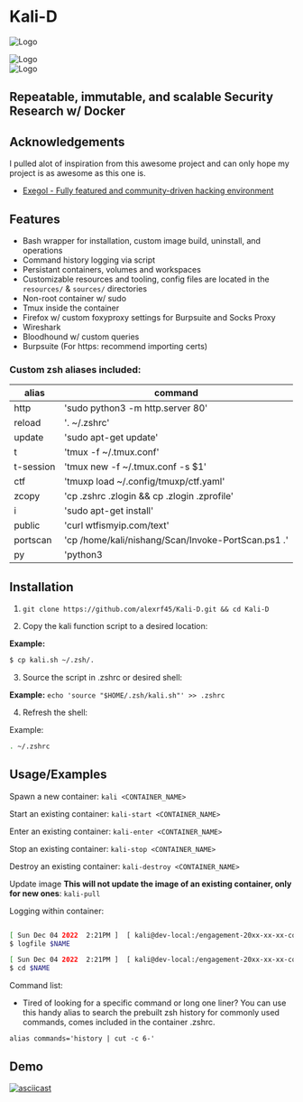 # Kali-D

![Logo](https://ka-tet.s3.amazonaws.com/docker.png)                                                                                                                                           

![Logo](https://img.shields.io/docker/image-size/fonalex45/katet)                                                                                                                             
![Logo](https://img.shields.io/docker/pulls/fonalex45/katet)       

## Repeatable, immutable, and scalable Security Research w/ Docker 
## Acknowledgements

 I pulled alot of inspiration from this awesome project and can only hope my project is as awesome as this one is.
 
- [Exegol - Fully featured and community-driven hacking environment](https://github.com/ThePorgs/Exegol)

## Features

- Bash wrapper for installation, custom image build, uninstall, and operations
- Command history logging via script
- Persistant containers, volumes and workspaces
- Customizable resources and tooling, config files are located in the `resources/` & `sources/` directories
- Non-root container w/ sudo
- Tmux inside the container 
- Firefox w/ custom foxyproxy settings for Burpsuite and Socks Proxy
- Wireshark
- Bloodhound w/ custom queries
- Burpsuite (For https: recommend importing certs)

### Custom zsh aliases included:                                                                                                                                                              
                                                                                                                                                                                              
| alias      | command |
|------------|-----------------------------------------------|
| http       | 'sudo python3 -m http.server 80'              |
| reload     | '. ~/.zshrc'                                  |
| update     | 'sudo apt-get update'                         |
| t          | 'tmux -f ~/.tmux.conf'                        |
| t-session  | 'tmux new -f ~/.tmux.conf -s $1'              |
| ctf        | 'tmuxp load ~/.config/tmuxp/ctf.yaml'         |
| zcopy      | 'cp .zshrc .zlogin && cp .zlogin .zprofile'   |
| i          | 'sudo apt-get install'                        |
| public     | 'curl wtfismyip.com/text'                     |
| portscan   | 'cp /home/kali/nishang/Scan/Invoke-PortScan.ps1 .' |
| py         | 'python3                                      |


## Installation

1. `git clone https://github.com/alexrf45/Kali-D.git && cd Kali-D`

2. Copy the kali function script to a desired location:

**Example:**

```bash
$ cp kali.sh ~/.zsh/. 
```

3. Source the script in .zshrc or desired shell:

**Example:**
`echo 'source "$HOME/.zsh/kali.sh"' >> .zshrc`

4. Refresh the shell:

Example: 
```bash
. ~/.zshrc 
```

## Usage/Examples

Spawn a new container: `kali <CONTAINER_NAME>`

Start an existing container: `kali-start <CONTAINER_NAME>`

Enter an existing container: `kali-enter <CONTAINER_NAME>`

Stop an existing container: `kali-stop <CONTAINER_NAME>`

Destroy an existing container: `kali-destroy <CONTAINER_NAME>`

Update image **This will not update the image of an existing container, only for new ones**: 
`kali-pull`

Logging within container:

```bash 

[ Sun Dec 04 2022  2:21PM ]  [ kali@dev-local:/engagement-20xx-xx-xx-company.com ]
$ logfile $NAME

[ Sun Dec 04 2022  2:21PM ]  [ kali@dev-local:/engagement-20xx-xx-xx-company.com ]
$ cd $NAME

```


Command list:

- Tired of looking for a specific command or long one liner? You can use this handy alias to search the prebuilt zsh history for commonly used commands, comes included in the container .zshrc.

```
alias commands='history | cut -c 6-'
```
## Demo

[![asciicast](https://asciinema.org/a/39p4LvRuGCbyG9afkzjnA2wlJ.svg)](https://asciinema.org/a/39p4LvRuGCbyG9afkzjnA2wlJ)
